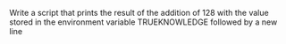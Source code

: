 Write a script that prints the result of the addition of 128 with the value stored in the environment variable TRUEKNOWLEDGE followed by a new line

